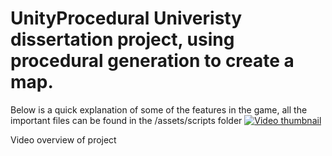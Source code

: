 # UnityProcedural Univeristy dissertation project, using procedural generation to create a map. 

Below is a quick explanation of some of the features in the game, all the important files can be found in the /assets/scripts folder
[![Video thumbnail](https://img.youtube.com/vi/3zlNUK9Yx1c/0.jpg)](https://www.youtube.com/watch?v=3zlNUK9Yx1c) 


Video overview of project
